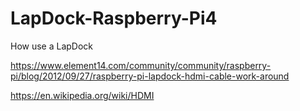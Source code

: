 # LapDock-Raspberry-Pi4
How use a LapDock




https://www.element14.com/community/community/raspberry-pi/blog/2012/09/27/raspberry-pi-lapdock-hdmi-cable-work-around

https://en.wikipedia.org/wiki/HDMI

